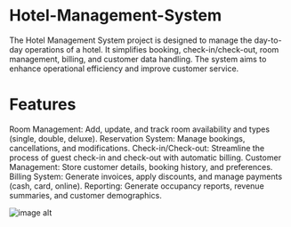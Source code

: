 # Hotel-Management-System
The Hotel Management System project is designed to manage the day-to-day operations of a hotel. It simplifies booking, check-in/check-out, room management, billing, and customer data handling. The system aims to enhance operational efficiency and improve customer service.

# Features
Room Management: Add, update, and track room availability and types (single, double, deluxe).
Reservation System: Manage bookings, cancellations, and modifications.
Check-in/Check-out: Streamline the process of guest check-in and check-out with automatic billing.
Customer Management: Store customer details, booking history, and preferences.
Billing System: Generate invoices, apply discounts, and manage payments (cash, card, online).
Reporting: Generate occupancy reports, revenue summaries, and customer demographics.

![image alt]("C:\Users\sahup\Downloads\Slide-2.jpg")



